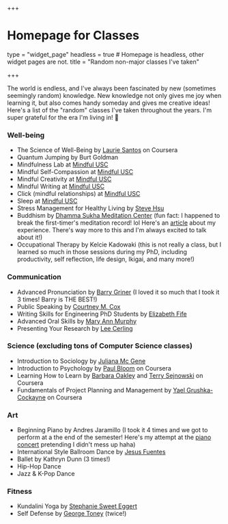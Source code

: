 +++
# Homepage for Classes

type = "widget_page"
headless = true  # Homepage is headless, other widget pages are not.
title = "Random non-major classes I've taken"

+++

The world is endless, and I've always been fascinated by new (sometimes seemingly random) knowledge. New knowledge not only gives me joy when learning it, but also comes handy someday and gives me creative ideas! Here's a list of the "random" classes I've taken throughout the years. I'm super grateful for the era I'm living in! 🥰

### Well-being
- The Science of Well-Being by [Laurie Santos](https://psychology.yale.edu/people/laurie-santos) on Coursera
- Quantum Jumping by Burt Goldman
- Mindfulness Lab at [Mindful USC](https://mindful.usc.edu/)
- Mindful Self-Compassion at [Mindful USC](https://mindful.usc.edu/)
- Mindful Creativity at [Mindful USC](https://mindful.usc.edu/)
- Mindful Writing at [Mindful USC](https://mindful.usc.edu/)
- Click (mindful relationships) at [Mindful USC](https://mindful.usc.edu/)
- Sleep at [Mindful USC](https://mindful.usc.edu/)
- Stress Management for Healthy Living by [Steve Hsu](https://dornsife.usc.edu/phed/people/)
- Buddhism by [Dhamma Sukha Meditation Center](https://www.dhammasukha.org/) (fun fact: I happened to break the first-timer's meditation record! lol Here's an [article](https://open.substack.com/pub/yixuezhao/p/how-i-sit-for-8-hours-in-meditation?r=5onjk5&utm_campaign=post&utm_medium=web&showWelcomeOnShare=false) about my experience. There's way more to this and I'm always excited to talk about it!)
- Occupational Therapy by Kelcie Kadowaki (this is not really a class, but I learned so much in those sessions during my PhD, including productivity, self reflection, life design, Ikigai, and many more!)


### Communication
- Advanced Pronunciation by [Barry Griner](https://dornsife.usc.edu/cf/faculty-and-staff/faculty.cfm?pid=1008171) (I loved it so much that I took it 3 times! Barry is THE BEST!)
- Public Speaking by [Courtney M. Cox](https://www.linkedin.com/in/courtmcox/)
- Writing Skills for Engineering PhD Students by [Elizabeth Fife](https://viterbi.usc.edu/directory/faculty/Fife/Elizabeth)
- Advanced Oral Skills by [Mary Ann Murphy](https://ali.usc.edu/faculty-staff/)
- Presenting Your Research by [Lee Cerling](https://www.marshall.usc.edu/personnel/lee-cerling)

### Science (excluding tons of Computer Science classes)
- Introduction to Sociology by [Juliana Mc Gene](https://dornsife.usc.edu/cf/soci/soci_faculty_display.cfm?Person_ID=1058658)
- Introduction to Psychology by [Paul Bloom](https://psychology.yale.edu/people/paul-bloom) on Coursera
- Learning How to Learn by [Barbara Oakley](https://barbaraoakley.com/) and [Terry Sejnowski](https://www.salk.edu/scientist/terrence-sejnowski/) on Coursera
- Fundamentals of Project Planning and Management by [Yael Grushka-Cockayne](https://www.darden.virginia.edu/faculty-research/directory/yael-grushka-cockayne) on Coursera

  
### Art
- Beginning Piano by Andres Jaramillo (I took it 4 times and we got to perform at a the end of the semester! Here's my attempt at the [piano concert](https://youtube.com/playlist?list=PLFckxHEE6q5uTLqKe8aziizLPD8fDi19c) pretending I didn't mess up haha)
- International Style Ballroom Dance by [Jesus Fuentes](https://kaufman.usc.edu/faculty/jesus-fuentes/)
- Ballet by Kathryn Dunn (3 times!)
- Hip-Hop Dance
- Jazz & K-Pop Dance

### Fitness
  + Kundalini Yoga by [Stephanie Sweet Eggert](https://www.linkedin.com/in/stephanie-sweet-eggert-2b014414/)
  + Self Defense by [George Toney](https://dornsife.usc.edu/phed/people/) (twice!)